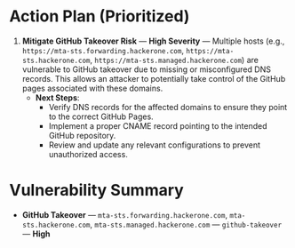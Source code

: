 # Action Plan (Prioritized)
1. **Mitigate GitHub Takeover Risk** — **High Severity** — Multiple hosts (e.g., `https://mta-sts.forwarding.hackerone.com`, `https://mta-sts.hackerone.com`, `https://mta-sts.managed.hackerone.com`) are vulnerable to GitHub takeover due to missing or misconfigured DNS records. This allows an attacker to potentially take control of the GitHub pages associated with these domains. 
   - **Next Steps**: 
     - Verify DNS records for the affected domains to ensure they point to the correct GitHub Pages.
     - Implement a proper CNAME record pointing to the intended GitHub repository.
     - Review and update any relevant configurations to prevent unauthorized access.

# Vulnerability Summary
- **GitHub Takeover** — `mta-sts.forwarding.hackerone.com`, `mta-sts.hackerone.com`, `mta-sts.managed.hackerone.com` — `github-takeover` — **High**
